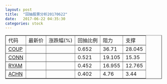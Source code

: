 ```yaml
---
layout: post
title:  "回抽股票分析20170622"
date:   2017-06-22 04:35:30
categories: stock
---
```

<script type="text/javascript">
var stockList = []
stockList.push('gb_coup');
stockList.push('gb_conn');
stockList.push('gb_ryam');
stockList.push('gb_achn');
</script>
<table border="1">
 <tr>
 <td>代码</td>
 <td>最新价</td>
 <td>涨跌幅(%)</td>
 <td>回抽比例</td>
 <td>阻力</td>
 <td>支撑</td>
</tr>
  <tr id="coup">
  <td><a href="http://stock.finance.sina.com.cn/usstock/quotes/COUP.html" target="_blank">COUP</a></td><td></td><td></td><td>0.652</td><td>36.71</td><td>28.045</td></tr>
  <tr id="conn">
  <td><a href="http://stock.finance.sina.com.cn/usstock/quotes/CONN.html" target="_blank">CONN</a></td><td></td><td></td><td>0.521</td><td>19.105</td><td>15.35</td></tr>
  <tr id="ryam">
  <td><a href="http://stock.finance.sina.com.cn/usstock/quotes/RYAM.html" target="_blank">RYAM</a></td><td></td><td></td><td>0.452</td><td>16.955</td><td>12.765</td></tr>
  <tr id="achn">
  <td><a href="http://stock.finance.sina.com.cn/usstock/quotes/ACHN.html" target="_blank">ACHN</a></td><td></td><td></td><td>0.402</td><td>4.76</td><td>3.44</td></tr>
</table>
